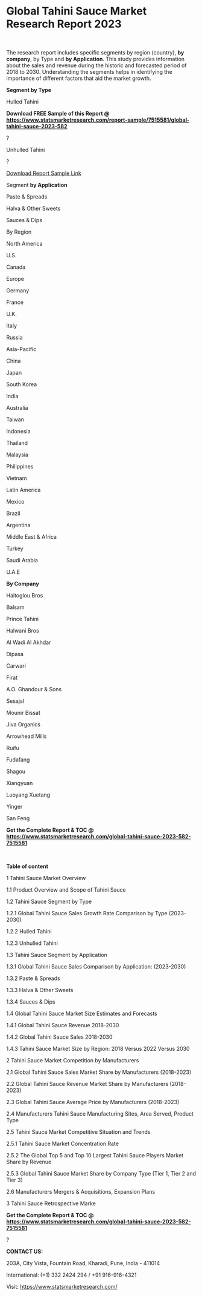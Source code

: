 <h1>Global Tahini Sauce Market Research Report 2023</h1><br/><p>The research report includes specific segments by region (country), <strong>by company</strong>, by Type and <strong>by Application</strong>. This study provides information about the sales and revenue during the historic and forecasted period of 2018 to 2030. Understanding the segments helps in identifying the importance of different factors that aid the market growth.</p>
 
 
 
 <p><strong>Segment by Type</strong></p>
 
 
 
 <p>Hulled Tahini</p>
 
 
 
 <div><b>Download FREE Sample of this Report @ <a href="https://www.statsmarketresearch.com/download-free-sample/7515581/global-tahini-sauce-2023-582">https://www.statsmarketresearch.com/report-sample/7515581/global-tahini-sauce-2023-582</a></b></div>
 
 
 
 <p>? </p>
 
 
 
 <p>Unhulled Tahini</p>
 
 
 
 <p>? </p>
 
 
 
 <p><a href="https://www.statsmarketresearch.com/download-free-sample/7515581/global-tahini-sauce-2023-582">Download Report Sample Link</a></p>
 
 
 
 <p>Segment <strong>by Application</strong></p>
 
 
 
 <p>Paste & Spreads</p>
 
 
 
 <p>Halva & Other Sweets</p>
 
 
 
 <p>Sauces & Dips</p>
 
 
 
 <p>By Region</p>
 
 
 
 <p>North America</p>
 
 
 
 <p>U.S.</p>
 
 
 
 <p>Canada</p>
 
 
 
 <p>Europe</p>
 
 
 
 <p>Germany</p>
 
 
 
 <p>France</p>
 
 
 
 <p>U.K.</p>
 
 
 
 <p>Italy</p>
 
 
 
 <p>Russia</p>
 
 
 
 <p>Asia-Pacific</p>
 
 
 
 <p>China</p>
 
 
 
 <p>Japan</p>
 
 
 
 <p>South Korea</p>
 
 
 
 <p>India</p>
 
 
 
 <p>Australia</p>
 
 
 
 <p>Taiwan</p>
 
 
 
 <p>Indonesia</p>
 
 
 
 <p>Thailand</p>
 
 
 
 <p>Malaysia</p>
 
 
 
 <p>Philippines</p>
 
 
 
 <p>Vietnam</p>
 
 
 
 <p>Latin America</p>
 
 
 
 <p>Mexico</p>
 
 
 
 <p>Brazil</p>
 
 
 
 <p>Argentina</p>
 
 
 
 <p>Middle East & Africa</p>
 
 
 
 <p>Turkey</p>
 
 
 
 <p>Saudi Arabia</p>
 
 
 
 <p>U.A.E</p>
 
 
 
 <p><strong>By Company</strong></p>
 
 
 
 <p>Haitoglou Bros</p>
 
 
 
 <p>Balsam</p>
 
 
 
 <p>Prince Tahini</p>
 
 
 
 <p>Halwani Bros</p>
 
 
 
 <p>Al Wadi Al Akhdar</p>
 
 
 
 <p>Dipasa</p>
 
 
 
 <p>Carwari</p>
 
 
 
 <p>Firat</p>
 
 
 
 <p>A.O. Ghandour & Sons</p>
 
 
 
 <p>Sesajal</p>
 
 
 
 <p>Mounir Bissat</p>
 
 
 
 <p>Jiva Organics</p>
 
 
 
 <p>Arrowhead Mills</p>
 
 
 
 <p>Ruifu</p>
 
 
 
 <p>Fudafang</p>
 
 
 
 <p>Shagou</p>
 
 
 
 <p>Xiangyuan</p>
 
 
 
 <p>Luoyang Xuetang</p>
 
 
 
 <p>Yinger</p>
 
 
 
 <p>San Feng</p>
 
 
 
 <div><b>Get the Complete Report & TOC @ <a href="https://www.statsmarketresearch.com/global-tahini-sauce-2023-582-7515581">https://www.statsmarketresearch.com/global-tahini-sauce-2023-582-7515581</a></b></div>
 
 
 
 <p><br />
 
 <b>Table of content</b></p>
 
 
 
 <p>1 Tahini Sauce Market Overview<br />
 
 1.1 Product Overview and Scope of Tahini Sauce<br />
 
 1.2 Tahini Sauce Segment by Type<br />
 
 1.2.1 Global Tahini Sauce Sales Growth Rate Comparison by Type (2023-2030)<br />
 
 1.2.2 Hulled Tahini<br />
 
 1.2.3 Unhulled Tahini<br />
 
 1.3 Tahini Sauce Segment by Application<br />
 
 1.3.1 Global Tahini Sauce Sales Comparison by Application: (2023-2030)<br />
 
 1.3.2 Paste & Spreads<br />
 
 1.3.3 Halva & Other Sweets<br />
 
 1.3.4 Sauces & Dips<br />
 
 1.4 Global Tahini Sauce Market Size Estimates and Forecasts<br />
 
 1.4.1 Global Tahini Sauce Revenue 2018-2030<br />
 
 1.4.2 Global Tahini Sauce Sales 2018-2030<br />
 
 1.4.3 Tahini Sauce Market Size by Region: 2018 Versus 2022 Versus 2030<br />
 
 2 Tahini Sauce Market Competition by Manufacturers<br />
 
 2.1 Global Tahini Sauce Sales Market Share by Manufacturers (2018-2023)<br />
 
 2.2 Global Tahini Sauce Revenue Market Share by Manufacturers (2018-2023)<br />
 
 2.3 Global Tahini Sauce Average Price by Manufacturers (2018-2023)<br />
 
 2.4 Manufacturers Tahini Sauce Manufacturing Sites, Area Served, Product Type<br />
 
 2.5 Tahini Sauce Market Competitive Situation and Trends<br />
 
 2.5.1 Tahini Sauce Market Concentration Rate<br />
 
 2.5.2 The Global Top 5 and Top 10 Largest Tahini Sauce Players Market Share by Revenue<br />
 
 2.5.3 Global Tahini Sauce Market Share by Company Type (Tier 1, Tier 2 and Tier 3)<br />
 
 2.6 Manufacturers Mergers & Acquisitions, Expansion Plans<br />
 
 3 Tahini Sauce Retrospective Marke</p>
 
 
 
 <div><b>Get the Complete Report & TOC @ <a href="https://www.statsmarketresearch.com/global-tahini-sauce-2023-582-7515581">https://www.statsmarketresearch.com/global-tahini-sauce-2023-582-7515581</a></b></div>
 
 
 
 <p>? </p>
 
 
 
 <p><b>CONTACT US:</b><br />
 
 203A, City Vista, Fountain Road, Kharadi, Pune, India - 411014<br />
 
 International: (+1) 332 2424 294 / +91 916-916-4321<br />
 
 Visit: <a href="https://www.statsmarketresearch.com/">https://www.statsmarketresearch.com/</a></p>